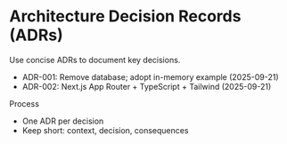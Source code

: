 # Architecture Decision Records (ADRs)

Use concise ADRs to document key decisions.

- ADR-001: Remove database; adopt in-memory example (2025-09-21)
- ADR-002: Next.js App Router + TypeScript + Tailwind (2025-09-21)

Process
- One ADR per decision
- Keep short: context, decision, consequences
